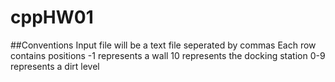 # cppHW01

##Conventions
Input file will be a text file seperated by commas
Each row contains positions
-1 represents a wall
10 represents the docking station
0-9 represents a dirt level


